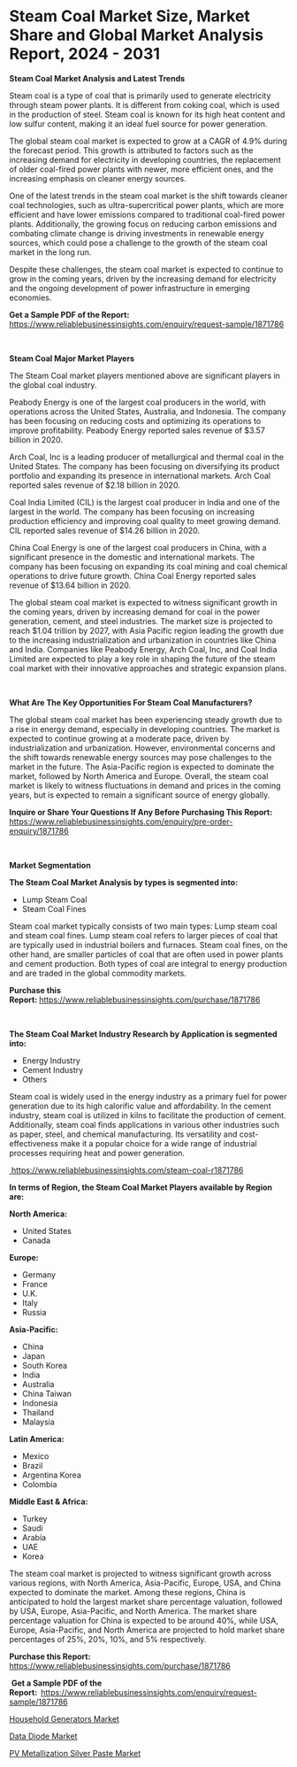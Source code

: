 <p><h1>Steam Coal Market Size, Market Share and Global Market Analysis Report, 2024 - 2031</h1></p><p><strong>Steam Coal Market Analysis and Latest Trends</strong></p>
<p><p>Steam coal is a type of coal that is primarily used to generate electricity through steam power plants. It is different from coking coal, which is used in the production of steel. Steam coal is known for its high heat content and low sulfur content, making it an ideal fuel source for power generation.</p><p>The global steam coal market is expected to grow at a CAGR of 4.9% during the forecast period. This growth is attributed to factors such as the increasing demand for electricity in developing countries, the replacement of older coal-fired power plants with newer, more efficient ones, and the increasing emphasis on cleaner energy sources.</p><p>One of the latest trends in the steam coal market is the shift towards cleaner coal technologies, such as ultra-supercritical power plants, which are more efficient and have lower emissions compared to traditional coal-fired power plants. Additionally, the growing focus on reducing carbon emissions and combating climate change is driving investments in renewable energy sources, which could pose a challenge to the growth of the steam coal market in the long run.</p><p>Despite these challenges, the steam coal market is expected to continue to grow in the coming years, driven by the increasing demand for electricity and the ongoing development of power infrastructure in emerging economies.</p></p>
<p><strong>Get a Sample PDF of the Report:&nbsp;</strong> <a href="https://www.reliablebusinessinsights.com/enquiry/request-sample/1871786">https://www.reliablebusinessinsights.com/enquiry/request-sample/1871786</a></p>
<p>&nbsp;</p>
<p><strong>Steam Coal Major Market Players</strong></p>
<p><p>The Steam Coal market players mentioned above are significant players in the global coal industry. </p><p>Peabody Energy is one of the largest coal producers in the world, with operations across the United States, Australia, and Indonesia. The company has been focusing on reducing costs and optimizing its operations to improve profitability. Peabody Energy reported sales revenue of $3.57 billion in 2020.</p><p>Arch Coal, Inc is a leading producer of metallurgical and thermal coal in the United States. The company has been focusing on diversifying its product portfolio and expanding its presence in international markets. Arch Coal reported sales revenue of $2.18 billion in 2020.</p><p>Coal India Limited (CIL) is the largest coal producer in India and one of the largest in the world. The company has been focusing on increasing production efficiency and improving coal quality to meet growing demand. CIL reported sales revenue of $14.26 billion in 2020.</p><p>China Coal Energy is one of the largest coal producers in China, with a significant presence in the domestic and international markets. The company has been focusing on expanding its coal mining and coal chemical operations to drive future growth. China Coal Energy reported sales revenue of $13.64 billion in 2020.</p><p>The global steam coal market is expected to witness significant growth in the coming years, driven by increasing demand for coal in the power generation, cement, and steel industries. The market size is projected to reach $1.04 trillion by 2027, with Asia Pacific region leading the growth due to the increasing industrialization and urbanization in countries like China and India. Companies like Peabody Energy, Arch Coal, Inc, and Coal India Limited are expected to play a key role in shaping the future of the steam coal market with their innovative approaches and strategic expansion plans.</p></p>
<p>&nbsp;</p>
<p><strong>What Are The Key Opportunities For Steam Coal Manufacturers?</strong></p>
<p><p>The global steam coal market has been experiencing steady growth due to a rise in energy demand, especially in developing countries. The market is expected to continue growing at a moderate pace, driven by industrialization and urbanization. However, environmental concerns and the shift towards renewable energy sources may pose challenges to the market in the future. The Asia-Pacific region is expected to dominate the market, followed by North America and Europe. Overall, the steam coal market is likely to witness fluctuations in demand and prices in the coming years, but is expected to remain a significant source of energy globally.</p></p>
<p><strong>Inquire or Share Your Questions If Any Before Purchasing This Report:</strong> <a href="https://www.reliablebusinessinsights.com/enquiry/pre-order-enquiry/1871786">https://www.reliablebusinessinsights.com/enquiry/pre-order-enquiry/1871786</a></p>
<p>&nbsp;</p>
<p><strong>Market Segmentation</strong></p>
<p><strong>The Steam Coal Market Analysis by types is segmented into:</strong></p>
<p><ul><li>Lump Steam Coal</li><li>Steam Coal Fines</li></ul></p>
<p><p>Steam coal market typically consists of two main types: Lump steam coal and steam coal fines. Lump steam coal refers to larger pieces of coal that are typically used in industrial boilers and furnaces. Steam coal fines, on the other hand, are smaller particles of coal that are often used in power plants and cement production. Both types of coal are integral to energy production and are traded in the global commodity markets.</p></p>
<p><strong>Purchase this Report:&nbsp;</strong><a href="https://www.reliablebusinessinsights.com/purchase/1871786">https://www.reliablebusinessinsights.com/purchase/1871786</a></p>
<p>&nbsp;</p>
<p><strong>The Steam Coal Market Industry Research by Application is segmented into:</strong></p>
<p><ul><li>Energy Industry</li><li>Cement Industry</li><li>Others</li></ul></p>
<p><p>Steam coal is widely used in the energy industry as a primary fuel for power generation due to its high calorific value and affordability. In the cement industry, steam coal is utilized in kilns to facilitate the production of cement. Additionally, steam coal finds applications in various other industries such as paper, steel, and chemical manufacturing. Its versatility and cost-effectiveness make it a popular choice for a wide range of industrial processes requiring heat and power generation.</p></p>
<p><a href="https://www.reliablebusinessinsights.com/steam-coal-r1871786">&nbsp;https://www.reliablebusinessinsights.com/steam-coal-r1871786</a></p>
<p><strong>In terms of Region, the Steam Coal Market Players available by Region are:</strong></p>
<p>
    <p> <strong> North America: </strong>
        <ul>
            <li>United States</li>
            <li>Canada</li>
        </ul>
        </p> 
    <p> <strong> Europe: </strong>
        <ul>
            <li>Germany</li>
            <li>France</li>
            <li>U.K.</li>
            <li>Italy</li>
            <li>Russia</li>
        </ul>
        </p> 
    <p> <strong> Asia-Pacific: </strong>
        <ul>
            <li>China</li>
            <li>Japan</li>
            <li>South Korea</li>
            <li>India</li>
            <li>Australia</li>
            <li>China Taiwan</li>
            <li>Indonesia</li>
            <li>Thailand</li>
            <li>Malaysia</li>
        </ul>
        </p> 
    <p> <strong> Latin America: </strong>
        <ul>
            <li>Mexico</li>
            <li>Brazil</li>
            <li>Argentina Korea</li>
            <li>Colombia</li>
        </ul>
        </p> 
    <p> <strong> Middle East & Africa: </strong>
        <ul>
            <li>Turkey</li>
            <li>Saudi</li>
            <li>Arabia</li>
            <li>UAE</li>
            <li>Korea</li>
        </ul>
    </p>
    </p>
<p><p>The steam coal market is projected to witness significant growth across various regions, with North America, Asia-Pacific, Europe, USA, and China expected to dominate the market. Among these regions, China is anticipated to hold the largest market share percentage valuation, followed by USA, Europe, Asia-Pacific, and North America. The market share percentage valuation for China is expected to be around 40%, while USA, Europe, Asia-Pacific, and North America are projected to hold market share percentages of 25%, 20%, 10%, and 5% respectively.</p></p>
<p><strong>Purchase this Report: </strong><a href="https://www.reliablebusinessinsights.com/purchase/1871786">https://www.reliablebusinessinsights.com/purchase/1871786</a></p>
<p>&nbsp;<strong>Get a Sample PDF of the Report:&nbsp;&nbsp;</strong><a href="https://www.reliablebusinessinsights.com/enquiry/request-sample/1871786">https://www.reliablebusinessinsights.com/enquiry/request-sample/1871786</a></p>
<p><strong></strong></p>
<p><p><a href="https://medium.com/@dorisstephens14/insights-into-the-household-generators-market-market-players-market-size-geographical-regions-00fb1e3ba6c0">Household Generators Market</a></p><p><a href="https://medium.com/@dorothybrooks53/future-trends-in-global-data-diode-market-market-insights-and-analysis-from-2024-to-2031-in-138-0932393c1645">Data Diode Market</a></p><p><a href="https://medium.com/@shanieprice69879/pv-metallization-silver-paste-market-outlook-complete-industry-analysis-2024-to-2031-0e3fdc90267f">PV Metallization Silver Paste Market</a></p></p>